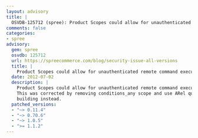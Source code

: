 ```yaml
---
layout: advisory
title: |
  OSVDB-125712 (spree): Product Scopes could allow for unauthenticated remote command execution
comments: false
categories:
- spree
advisory:
  gem: spree
  osvdb: 125712
  url: https://spreecommerce.com/blog/security-issue-all-versions
  title: |
    Product Scopes could allow for unauthenticated remote command execution
  date: 2012-07-02
  description: |
    Product Scopes could allow for unauthenticated remote command execution.
    This was corrected by removing conditions_any scope and use ARel query
    building instead.
  patched_versions:
  - "~> 0.11.4"
  - "~> 0.70.6"
  - "~> 1.0.5"
  - ">= 1.1.2"
---
```

